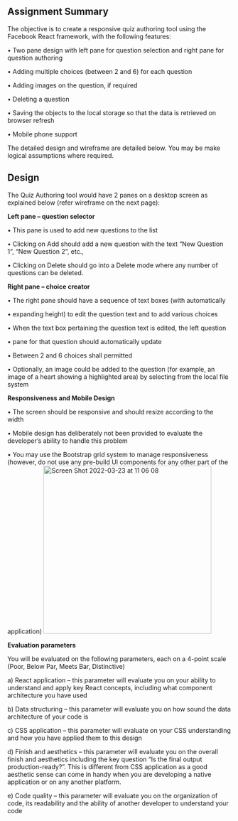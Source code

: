 ## Assignment Summary

The objective is to create a responsive quiz authoring tool using the Facebook React framework, with the following features:

• Two pane design with left pane for question selection and right pane for question authoring

• Adding multiple choices (between 2 and 6) for each question

• Adding images on the question, if required

• Deleting a question

• Saving the objects to the local storage so that the data is retrieved on browser refresh

• Mobile phone support

The detailed design and wireframe are detailed below. You may be make logical assumptions where required.

## Design

The Quiz Authoring tool would have 2 panes on a desktop screen as explained below (refer wireframe on the next page):

**Left pane – question selector**

• This pane is used to add new questions to the list

• Clicking on Add should add a new question with the text “New Question 1”, “New Question 2”, etc.,

• Clicking on Delete should go into a Delete mode where any number of questions can be deleted.

**Right pane – choice creator**

• The right pane should have a sequence of text boxes (with automatically

• expanding height) to edit the question text and to add various choices

• When the text box pertaining the question text is edited, the left question

• pane for that question should automatically update

• Between 2 and 6 choices shall permitted

• Optionally, an image could be added to the question (for example, an image of a heart showing a highlighted area) by selecting from the local file system

**Responsiveness and Mobile Design**

• The screen should be responsive and should resize according to the width

• Mobile design has deliberately not been provided to evaluate the developer’s ability to handle this problem

• You may use the Bootstrap grid system to manage responsiveness (however, do not use any pre-build UI components for any other part of the application)
<img width="378" alt="Screen Shot 2022-03-23 at 11 06 08" src="https://user-images.githubusercontent.com/83914320/159621536-85812e0b-0725-48b3-b17b-ee1dd86794a9.png">



**Evaluation parameters**

You will be evaluated on the following parameters, each on a 4-point scale (Poor, Below Par, Meets Bar, Distinctive)

a) React application – this parameter will evaluate you on your ability to understand and apply key React concepts, including what component architecture you have used

b) Data structuring – this parameter will evaluate you on how sound the data architecture of your code is

c) CSS application – this parameter will evaluate on your CSS understanding and how you have applied them to this design

d) Finish and aesthetics – this parameter will evaluate you on the overall finish and aesthetics including the key question “Is the final output production-ready?”. This is different from CSS application as a good aesthetic sense can come in handy when you are developing a native application or on any another platform.

e) Code quality – this parameter will evaluate you on the organization of code, its readability and the ability of another developer to understand your code
